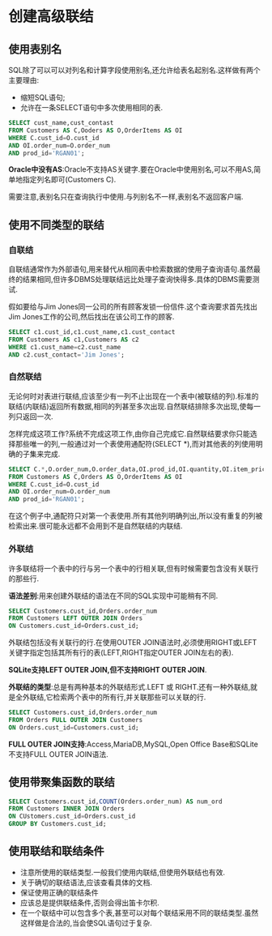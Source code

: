 # 创建高级联结

## 使用表别名

SQL除了可以可以对列名和计算字段使用别名,还允许给表名起别名.这样做有两个主要理由:

- 缩短SQL语句;
- 允许在一条SELECT语句中多次使用相同的表.

```sql
SELECT cust_name,cust_contast
FROM Customers AS C,Ooders AS O,OrderItems AS OI
WHERE C.cust_id=O.cust_id
AND OI.order_num=O.order_num
AND prod_id='RGAN01';
```

**Oracle中没有AS**:Oracle不支持AS关键字.要在Oracle中使用别名,可以不用AS,简单地指定列名即可(Customers C).

需要注意,表别名只在查询执行中使用.与列别名不一样,表别名不返回客户端.

## 使用不同类型的联结

### 自联结

自联结通常作为外部语句,用来替代从相同表中检索数据的使用子查询语句.虽然最终的结果相同,但许多DBMS处理联结远比处理子查询快得多.具体的DBMS需要测试.

假如要给与Jim Jones同一公司的所有顾客发锁一份信件.这个查询要求首先找出Jim Jones工作的公司,然后找出在该公司工作的顾客.

```sql
SELECT c1.cust_id,c1.cust_name,c1.cust_contact
FROM Customers AS c1,Customers AS c2
WHERE c1.cust_name=c2.cust_name
AND c2.cust_contact='Jim Jones';
```

### 自然联结

无论何时对表进行联结,应该至少有一列不止出现在一个表中(被联结的列).标准的联结(内联结)返回所有数据,相同的列甚至多次出现.自然联结排除多次出现,使每一列只返回一次.

怎样完成这项工作?系统不完成这项工作,由你自己完成它.自然联结要求你只能选择那些唯一的列,一般通过对一个表使用通配符(SELECT *),而对其他表的列使用明确的子集来完成.

```sql
SELECT C.*,O.order_num,O.order_data,OI.prod_id,OI.quantity,OI.item_price
FROM Customers AS C,Orders AS O,OrderItems AS OI
WHERE C.cust_id=O.cust_id
AND OI.order_num=O.order_num
AND prod_id='RGAN01';
```

在这个例子中,通配符只对第一个表使用.所有其他列明确列出,所以没有重复的列被检索出来.很可能永远都不会用到不是自然联结的内联结.

### 外联结

许多联结将一个表中的行与另一个表中的行相关联,但有时候需要包含没有关联行的那些行.

**语法差别**:用来创建外联结的语法在不同的SQL实现中可能稍有不同.

```sql
SELECT Customers.cust_id,Orders.order_num
FROM Customers LEFT OUTER JOIN Orders
ON Customers.cust_id=Orders.cust_id;
```

外联结包括没有关联行的行.在使用OUTER JOIN语法时,必须使用RIGHT或LEFT关键字指定包括其所有行的表(LEFT,RIGHT指定OUTER JOIN左右的表).

**SQLite支持LEFT OUTER JOIN,但不支持RIGHT OUTER JOIN**.

**外联结的类型**:总是有两种基本的外联结形式.LEFT 或 RIGHT.还有一种外联结,就是全外联结,它检索两个表中的所有行,并关联那些可以关联的行.

```sql
SELECT Customers.cust_id,Orders.order_num
FROM Orders FULL OUTER JOIN Customers
ON Orders.cust_id=Customers.cust_id;
```

**FULL OUTER JOIN支持**:Access,MariaDB,MySQL,Open Office Base和SQLite不支持FULL OUTER JOIN语法.

## 使用带聚集函数的联结

```sql
SELECT Customers.cust_id,COUNT(Orders.order_num) AS num_ord
FROM Customers INNER JOIN Orders
ON CUstomers.cust_id=Orders.cust_id
GROUP BY Customers.cust_id;
```

## 使用联结和联结条件

- 注意所使用的联结类型.一般我们使用内联结,但使用外联结也有效.
- 关于确切的联结语法,应该查看具体的文档.
- 保证使用正确的联结条件
- 应该总是提供联结条件,否则会得出笛卡尔积.
- 在一个联结中可以包含多个表,甚至可以对每个联结采用不同的联结类型.虽然这样做是合法的,当会使SQL语句过于复杂.
